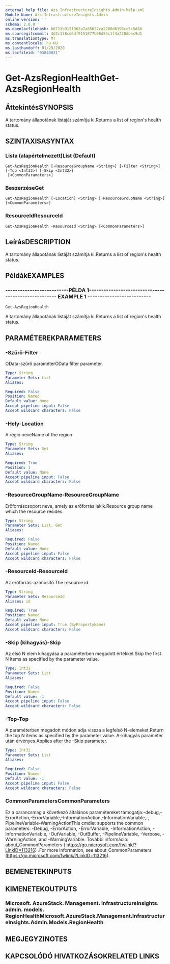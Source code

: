 ```yaml
---
external help file: Azs.InfrastructureInsights.Admin-help.xml
Module Name: Azs.InfrastructureInsights.Admin
online version: ''
schema: 2.0.0
ms.openlocfilehash: b6713b912f962a7a85627ca2280d6195cc5c5d88
ms.sourcegitcommit: 4d2c178cd6df9151877b08d54c1f4a228dbec9d1
ms.translationtype: MT
ms.contentlocale: hu-HU
ms.lasthandoff: 01/29/2020
ms.locfileid: "93840021"
---
```

# <span data-ttu-id="75618-101">Get-AzsRegionHealth</span><span class="sxs-lookup"><span data-stu-id="75618-101">Get-AzsRegionHealth</span></span>

## <span data-ttu-id="75618-102">Áttekintés</span><span class="sxs-lookup"><span data-stu-id="75618-102">SYNOPSIS</span></span>
<span data-ttu-id="75618-103">A tartomány állapotának listáját számítja ki.</span><span class="sxs-lookup"><span data-stu-id="75618-103">Returns a list of region's health status.</span></span>

## <span data-ttu-id="75618-104">SZINTAXISA</span><span class="sxs-lookup"><span data-stu-id="75618-104">SYNTAX</span></span>

### <span data-ttu-id="75618-105">Lista (alapértelmezett)</span><span class="sxs-lookup"><span data-stu-id="75618-105">List (Default)</span></span>
```
Get-AzsRegionHealth [-ResourceGroupName <String>] [-Filter <String>] [-Top <Int32>] [-Skip <Int32>]
 [<CommonParameters>]
```

### <span data-ttu-id="75618-106">Beszerzése</span><span class="sxs-lookup"><span data-stu-id="75618-106">Get</span></span>
```
Get-AzsRegionHealth [-Location] <String> [-ResourceGroupName <String>] [<CommonParameters>]
```

### <span data-ttu-id="75618-107">ResourceId</span><span class="sxs-lookup"><span data-stu-id="75618-107">ResourceId</span></span>
```
Get-AzsRegionHealth -ResourceId <String> [<CommonParameters>]
```

## <span data-ttu-id="75618-108">Leírás</span><span class="sxs-lookup"><span data-stu-id="75618-108">DESCRIPTION</span></span>
<span data-ttu-id="75618-109">A tartomány állapotának listáját számítja ki.</span><span class="sxs-lookup"><span data-stu-id="75618-109">Returns a list of region's health status.</span></span>

## <span data-ttu-id="75618-110">Példák</span><span class="sxs-lookup"><span data-stu-id="75618-110">EXAMPLES</span></span>

### <span data-ttu-id="75618-111">--------------------------PÉLDA 1--------------------------</span><span class="sxs-lookup"><span data-stu-id="75618-111">-------------------------- EXAMPLE 1 --------------------------</span></span>
```
Get-AzsRegionHealth
```

<span data-ttu-id="75618-112">A tartomány állapotának listáját számítja ki.</span><span class="sxs-lookup"><span data-stu-id="75618-112">Returns a list of region's health status.</span></span>

## <span data-ttu-id="75618-113">PARAMÉTEREK</span><span class="sxs-lookup"><span data-stu-id="75618-113">PARAMETERS</span></span>

### <span data-ttu-id="75618-114">-Szűrő</span><span class="sxs-lookup"><span data-stu-id="75618-114">-Filter</span></span>
<span data-ttu-id="75618-115">OData-szűrő paraméter</span><span class="sxs-lookup"><span data-stu-id="75618-115">OData filter parameter.</span></span>

```yaml
Type: String
Parameter Sets: List
Aliases: 

Required: False
Position: Named
Default value: None
Accept pipeline input: False
Accept wildcard characters: False
```

### <span data-ttu-id="75618-116">-Hely</span><span class="sxs-lookup"><span data-stu-id="75618-116">-Location</span></span>
<span data-ttu-id="75618-117">A régió neve</span><span class="sxs-lookup"><span data-stu-id="75618-117">Name of the region</span></span>

```yaml
Type: String
Parameter Sets: Get
Aliases: 

Required: True
Position: 1
Default value: None
Accept pipeline input: False
Accept wildcard characters: False
```

### <span data-ttu-id="75618-118">-ResourceGroupName</span><span class="sxs-lookup"><span data-stu-id="75618-118">-ResourceGroupName</span></span>
<span data-ttu-id="75618-119">Erőforráscsoport neve, amely az erőforrás lakik.</span><span class="sxs-lookup"><span data-stu-id="75618-119">Resource group name which the resource resides.</span></span>

```yaml
Type: String
Parameter Sets: List, Get
Aliases: 

Required: False
Position: Named
Default value: None
Accept pipeline input: False
Accept wildcard characters: False
```

### <span data-ttu-id="75618-120">-ResourceId</span><span class="sxs-lookup"><span data-stu-id="75618-120">-ResourceId</span></span>
<span data-ttu-id="75618-121">Az erőforrás-azonosító.</span><span class="sxs-lookup"><span data-stu-id="75618-121">The resource id.</span></span>

```yaml
Type: String
Parameter Sets: ResourceId
Aliases: id

Required: True
Position: Named
Default value: None
Accept pipeline input: True (ByPropertyName)
Accept wildcard characters: False
```

### <span data-ttu-id="75618-122">-Skip (kihagyás)</span><span class="sxs-lookup"><span data-stu-id="75618-122">-Skip</span></span>
<span data-ttu-id="75618-123">Az első N elem kihagyása a paraméterben megadott értékkel.</span><span class="sxs-lookup"><span data-stu-id="75618-123">Skip the first N items as specified by the parameter value.</span></span>

```yaml
Type: Int32
Parameter Sets: List
Aliases: 

Required: False
Position: Named
Default value: -1
Accept pipeline input: False
Accept wildcard characters: False
```

### <span data-ttu-id="75618-124">-Top</span><span class="sxs-lookup"><span data-stu-id="75618-124">-Top</span></span>
<span data-ttu-id="75618-125">A paraméterben megadott módon adja vissza a legfelső N-elemeket.</span><span class="sxs-lookup"><span data-stu-id="75618-125">Return the top N items as specified by the parameter value.</span></span>
<span data-ttu-id="75618-126">A-kihagyás paraméter után érvényes.</span><span class="sxs-lookup"><span data-stu-id="75618-126">Applies after the -Skip parameter.</span></span>

```yaml
Type: Int32
Parameter Sets: List
Aliases: 

Required: False
Position: Named
Default value: -1
Accept pipeline input: False
Accept wildcard characters: False
```

### <span data-ttu-id="75618-127">CommonParameters</span><span class="sxs-lookup"><span data-stu-id="75618-127">CommonParameters</span></span>
<span data-ttu-id="75618-128">Ez a parancsmag a következő általános paramétereket támogatja:-debug,-ErrorAction,-ErrorVariable,-InformationAction,-InformationVariable,-,-PipelineVariable-WarningAction</span><span class="sxs-lookup"><span data-stu-id="75618-128">This cmdlet supports the common parameters: -Debug, -ErrorAction, -ErrorVariable, -InformationAction, -InformationVariable, -OutVariable, -OutBuffer, -PipelineVariable, -Verbose, -WarningAction, and -WarningVariable.</span></span> <span data-ttu-id="75618-129">További információ: about_CommonParameters ( https://go.microsoft.com/fwlink/?LinkID=113216) .</span><span class="sxs-lookup"><span data-stu-id="75618-129">For more information, see about_CommonParameters (https://go.microsoft.com/fwlink/?LinkID=113216).</span></span>

## <span data-ttu-id="75618-130">BEMENETEK</span><span class="sxs-lookup"><span data-stu-id="75618-130">INPUTS</span></span>

## <span data-ttu-id="75618-131">KIMENETEK</span><span class="sxs-lookup"><span data-stu-id="75618-131">OUTPUTS</span></span>

### <span data-ttu-id="75618-132">Microsoft. AzureStack. Management. InfrastructureInsights. admin. models. RegionHealth</span><span class="sxs-lookup"><span data-stu-id="75618-132">Microsoft.AzureStack.Management.InfrastructureInsights.Admin.Models.RegionHealth</span></span>

## <span data-ttu-id="75618-133">MEGJEGYZI</span><span class="sxs-lookup"><span data-stu-id="75618-133">NOTES</span></span>

## <span data-ttu-id="75618-134">KAPCSOLÓDÓ HIVATKOZÁSOK</span><span class="sxs-lookup"><span data-stu-id="75618-134">RELATED LINKS</span></span>

